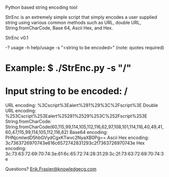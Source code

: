 Python based string encoding tool

StrEnc is an extremely simple script that simply encodes a user supplied string using various common methods such as URL, double URL, String.fromCharCode, Base 64, Ascii Hex, and Hex.

StrEnc v0.1

-? usage
-h help/usage
-s "\<string to be encoded\>" (note: quotes required)

Example:
$ ./StrEnc.py -s "/<script>alert(1)/</script>"
=================================================================================================================
Input string to be encoded: 	/<script>alert(1)/</script>
=================================================================================================================
URL encoding: 			%3Cscript%3Ealert%281%29%3C%2Fscript%3E
Double URL encoding:	 	%253Cscript%253Ealert%25281%2529%253C%252Fscript%253E
String.fromCharCode: 		String.fromCharCode(60,115,99,114,105,112,116,62,97,108,101,114,116,40,49,41,60,47,115,99,114,105,112,116,62)
Base64 encoding: 		PHNjcmlwdD5hbGVydCgxKTwvc2NyaXB0Pg==
Ascii Hex encoding: 		3c7363726970743e616c6572742831293c2f7363726970743e
Hex encoding: 			3c:73:63:72:69:70:74:3e:61:6c:65:72:74:28:31:29:3c:2f:73:63:72:69:70:74:3e


Questions? Erik.Frasier@knowledgecg.com
